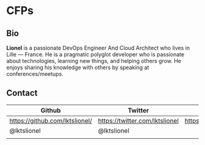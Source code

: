# CFPs



## Bio

**Lionel** is a passionate DevOps Engineer And Cloud Architect who lives in Lille — France.
He is a pragmatic polyglot developer who is passionate about technologies, learning new things, and helping others grow.
He enjoys sharing his knowledge with others by speaking at conferences/meetups.


## Contact

| Github  | Twitter  | LinkedIn  | 
|---|---|---|
| https://github.com/lktslionel/  | https://twitter.com/lktslionel  | https://www.linkedin.com/in/lktslionel/  | 
|  @lktslionel | @lktslionel  |   | 
|   |   |   |  

